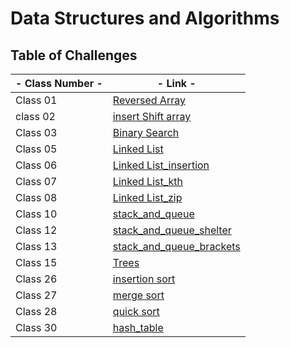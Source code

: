 # Data Structures and Algorithms

## Table of Challenges

| - Class Number - | -  Link -                       |
|------------------|---------------------------------|
| Class 01         | [Reversed Array](./class01Challenge/README.MD) |
| class 02         | [insert Shift array](https://github.com/Raghdsmadi/data-structures-and-algorithms/pull/1) <br/>       |
| Class 03         | [Binary Search](./class03Challenge/README.md)
| Class 05         | [Linked List](https://github.com/Raghdsmadi/data-structures-and-algorithms/tree/main/link_list)
| Class 06         | [Linked List_insertion](https://github.com/Raghdsmadi/data-structures-and-algorithms/tree/linked-list-06/link_list)
| Class 07         | [Linked List_kth](https://github.com/Raghdsmadi/data-structures-and-algorithms/tree/linked-list-kth/link_list)
| Class 08         | [Linked List_zip](https://github.com/Raghdsmadi/data-structures-and-algorithms/tree/main/link_list/linked-list-zip)
| Class 10         | [stack_and_queue](https://github.com/Raghdsmadi/data-structures-and-algorithms/tree/main/stack_queue)
| Class 12         | [stack_and_queue_shelter](https://github.com/Raghdsmadi/data-structures-and-algorithms/tree/main/stack_queue_animal_shelter)
| Class 13         | [stack_and_queue_brackets](https://github.com/Raghdsmadi/data-structures-and-algorithms/tree/main/stack_queue_brackets)
| Class 15         | [Trees](https://github.com/Raghdsmadi/data-structures-and-algorithms/blob/main/trees/README.md)
| Class 26        | [insertion sort](https://github.com/Raghdsmadi/data-structures-and-algorithms/tree/main/sorting/inseertion)
| Class 27        | [merge sort](https://github.com/Raghdsmadi/data-structures-and-algorithms/tree/main/sorting/merge)
| Class 28        | [quick sort](https://github.com/Raghdsmadi/data-structures-and-algorithms/tree/main/sorting/Quick)
| Class 30        | [hash_table](https://github.com/Raghdsmadi/data-structures-and-algorithms/tree/main/hash_table)
